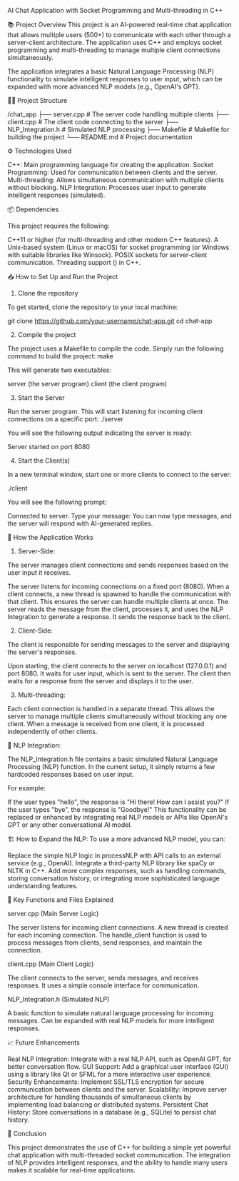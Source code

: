 AI Chat Application with Socket Programming and Multi-threading in C++

📚 Project Overview
This project is an AI-powered real-time chat application that allows multiple users (500+) to communicate with each other through a server-client architecture. The application uses C++ and employs socket programming and multi-threading to manage multiple client connections simultaneously.

The application integrates a basic Natural Language Processing (NLP) functionality to simulate intelligent responses to user input, which can be expanded with more advanced NLP models (e.g., OpenAI's GPT).

🧑‍💻 Project Structure

/chat_app
├── server.cpp               # The server code handling multiple clients
├── client.cpp               # The client code connecting to the server
├── NLP_Integration.h        # Simulated NLP processing
├── Makefile                 # Makefile for building the project
└── README.md                # Project documentation

⚙️ Technologies Used

C++: Main programming language for creating the application.
Socket Programming: Used for communication between clients and the server.
Multi-threading: Allows simultaneous communication with multiple clients without blocking.
NLP Integration: Processes user input to generate intelligent responses (simulated).

📦 Dependencies

This project requires the following:

C++11 or higher (for multi-threading and other modern C++ features).
A Unix-based system (Linux or macOS) for socket programming (or Windows with suitable libraries like Winsock).
POSIX sockets for server-client communication.
Threading support (<thread>) in C++.

📥 How to Set Up and Run the Project

1. Clone the repository

To get started, clone the repository to your local machine:

git clone https://github.com/your-username/chat-app.git
cd chat-app

2. Compile the project

The project uses a Makefile to compile the code. Simply run the following command to build the project:
make

This will generate two executables:

server (the server program)
client (the client program)

3. Start the Server

Run the server program. This will start listening for incoming client connections on a specific port:
./server

You will see the following output indicating the server is ready:

Server started on port 8080

4. Start the Client(s)

In a new terminal window, start one or more clients to connect to the server:

./client

You will see the following prompt:

Connected to server. Type your message:
You can now type messages, and the server will respond with AI-generated replies.

💬 How the Application Works

1. Server-Side:

The server manages client connections and sends responses based on the user input it receives.

The server listens for incoming connections on a fixed port (8080).
When a client connects, a new thread is spawned to handle the communication with that client. This ensures the server can handle multiple clients at once.
The server reads the message from the client, processes it, and uses the NLP Integration to generate a response.
It sends the response back to the client.

2. Client-Side:

The client is responsible for sending messages to the server and displaying the server's responses.

Upon starting, the client connects to the server on localhost (127.0.0.1) and port 8080.
It waits for user input, which is sent to the server.
The client then waits for a response from the server and displays it to the user.

3. Multi-threading:

Each client connection is handled in a separate thread. This allows the server to manage multiple clients simultaneously without blocking any one client. When a message is received from one client, it is processed independently of other clients.

🧠 NLP Integration:

The NLP_Integration.h file contains a basic simulated Natural Language Processing (NLP) function. In the current setup, it simply returns a few hardcoded responses based on user input.

For example:

If the user types "hello", the response is "Hi there! How can I assist you?"
If the user types "bye", the response is "Goodbye!"
This functionality can be replaced or enhanced by integrating real NLP models or APIs like OpenAI's GPT or any other conversational AI model.

🏗️ How to Expand the NLP:
To use a more advanced NLP model, you can:

Replace the simple NLP logic in processNLP with API calls to an external service (e.g., OpenAI).
Integrate a third-party NLP library like spaCy or NLTK in C++.
Add more complex responses, such as handling commands, storing conversation history, or integrating more sophisticated language understanding features.

🔧 Key Functions and Files Explained

server.cpp (Main Server Logic)

The server listens for incoming client connections.
A new thread is created for each incoming connection.
The handle_client function is used to process messages from clients, send responses, and maintain the connection.

client.cpp (Main Client Logic)

The client connects to the server, sends messages, and receives responses.
It uses a simple console interface for communication.

NLP_Integration.h (Simulated NLP)

A basic function to simulate natural language processing for incoming messages.
Can be expanded with real NLP models for more intelligent responses.

📈 Future Enhancements

Real NLP Integration: Integrate with a real NLP API, such as OpenAI GPT, for better conversation flow.
GUI Support: Add a graphical user interface (GUI) using a library like Qt or SFML for a more interactive user experience.
Security Enhancements: Implement SSL/TLS encryption for secure communication between clients and the server.
Scalability: Improve server architecture for handling thousands of simultaneous clients by implementing load balancing or distributed systems.
Persistent Chat History: Store conversations in a database (e.g., SQLite) to persist chat history.

📝 Conclusion

This project demonstrates the use of C++ for building a simple yet powerful chat application with multi-threaded socket communication. The integration of NLP provides intelligent responses, and the ability to handle many users makes it scalable for real-time applications.

